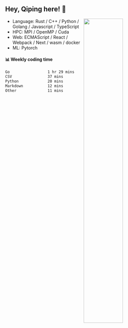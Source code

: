 

## Hey, Qiping here! :wave:

[<img align="right" width="50%" src="https://github-readme-stats.vercel.app/api?username=ppppqp&theme=dark&show_icons=true">](https://metrics.lecoq.io/ppppqp?template=classic)



-   Language: Rust / C++ / Python / Golang / Javascript / TypeScript
-   HPC: MPI / OpenMP / Cuda
-   Web: ECMAScript / React / Webpack / Next / wasm / docker
-   ML: Pytorch



#### :bar_chart: Weekly coding time

<!--START_SECTION:waka-->

```txt
Go                 1 hr 29 mins    ████████████▒░░░░░░░░░░░░   48.95 %
CSV                37 mins         █████░░░░░░░░░░░░░░░░░░░░   20.23 %
Python             20 mins         ██▓░░░░░░░░░░░░░░░░░░░░░░   11.02 %
Markdown           12 mins         █▓░░░░░░░░░░░░░░░░░░░░░░░   07.04 %
Other              11 mins         █▓░░░░░░░░░░░░░░░░░░░░░░░   06.39 %
```

<!--END_SECTION:waka-->
